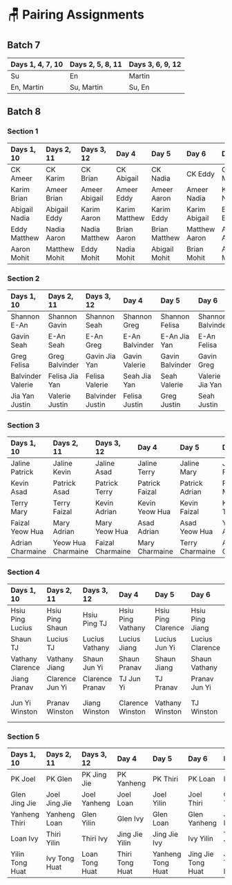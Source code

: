 # 🪑 Pairing Assignments

## Batch 7

| Days 1, 4, 7, 10  | Days 2, 5, 8, 11 | Days 3, 6, 9, 12 |
| :--- | :--- | :--- |
| Su | En | Martin |
| En, Martin | Su, Martin | Su, En |

## Batch 8

### Section 1

| Days 1, 10 | Days 2, 11 | Days 3, 12 | Day 4 | Day 5 | Day 6 | Day 7 | Day 8 | Day 9 |
| :--- | :--- | :--- | :--- | :--- | :--- | :--- | :--- | :--- |
| CK Ameer | CK Karim | CK Brian | CK Abigail | CK Nadia | CK Eddy | CK Matthew | CK Aaron | Ameer Karim |
| Karim Brian | Ameer Brian | Ameer Abigail | Ameer Eddy | Ameer Aaron | Ameer Nadia | Karim Nadia | Ameer Matthew | Brian Nadia |
| Abigail Nadia | Abigail Eddy | Karim Aaron | Karim Matthew | Karim Eddy | Karim Abigail | Brian Eddy | Brian Abigail | Abigail Matthew |
| Eddy Matthew | Nadia Aaron | Nadia Matthew | Brian Aaron | Brian Matthew | Matthew Aaron | Abigail Aaron | Nadia Eddy | Eddy Aaron |
| Aaron Mohit | Matthew Mohit | Eddy Mohit | Nadia Mohit | Abigail Mohit | Brian Mohit | Ameer Mohit | Karim Mohit | CK Mohit |

### Section 2

| Days 1, 10 | Days 2, 11 | Days 3, 12 | Day 4 | Day 5 | Day 6 | Day 7 | Day 8 | Day 9 |
| :--- | :--- | :--- | :--- | :--- | :--- | :--- | :--- | :--- |
| Shannon E-An | Shannon Gavin | Shannon Seah | Shannon Greg | Shannon Felisa | Shannon Balvinder | Shannon Valerie | Shannon Jia Yan | E-An Gavin |
| Gavin Seah | E-An Seah | E-An Greg | E-An Balvinder | E-An Jia Yan | E-An Felisa | Gavin Felisa | E-An Valerie | Seah Felisa |
| Greg Felisa | Greg Balvinder | Gavin Jia Yan | Gavin Valerie | Gavin Balvinder | Gavin Greg | Seah Balvinder | Seah Greg | Greg Valerie |
| Balvinder Valerie | Felisa Jia Yan | Felisa Valerie | Seah Jia Yan | Seah Valerie | Valerie Jia Yan | Greg Jia Yan | Felisa Balvinder | Balvinder Jia Yan |
| Jia Yan Justin | Valerie Justin | Balvinder Justin | Felisa Justin | Greg Justin | Seah Justin | E-An Justin | Gavin Justin | Shannon Justin |

### Section 3

| Days 1, 10 | Days 2, 11 | Days 3, 12 | Day 4 | Day 5 | Day 6 | Day 7 | Day 8 | Day 9 |
| :--- | :--- | :--- | :--- | :--- | :--- | :--- | :--- | :--- |
| Jaline Patrick | Jaline Kevin | Jaline Asad | Jaline Terry | Jaline Mary | Jaline Faizal | Jaline Yeow Hua | Jaline Adrian | Patrick Kevin |
| Kevin Asad | Patrick Asad | Patrick Terry | Patrick Faizal | Patrick Adrian | Patrick Mary | Kevin Mary | Patrick Yeow Hua | Asad Mary |
| Terry Mary | Terry Faizal | Kevin Adrian | Kevin Yeow Hua | Kevin Faizal | Kevin Terry | Asad Faizal | Asad Terry | Terry Yeow Hua |
| Faizal Yeow Hua | Mary Adrian | Mary Yeow Hua | Asad Adrian | Asad Yeow Hua | Yeow Hua Adrian | Terry Adrian | Mary Faizal | Faizal Adrian |
| Adrian Charmaine | Yeow Hua Charmaine | Faizal Charmaine | Mary Charmaine | Terry Charmaine | Asad Charmaine | Patrick Charmaine | Kevin Charmaine | Jaline Charmaine |

### Section 4

| Days 1, 10 | Days 2, 11 | Days 3, 12 | Day 4 | Day 5 | Day 6 | Day 7 | Day 8 | Day 9 |
| :--- | :--- | :--- | :--- | :--- | :--- | :--- | :--- | :--- |
| Hsiu Ping Lucius | Hsiu Ping Shaun | Hsiu Ping TJ | Hsiu Ping Vathany | Hsiu Ping Clarence | Hsiu Ping Jiang | Hsiu Ping Pranav | Hsiu Ping Jun Yi | Lucius Shaun |
| Shaun TJ | Lucius TJ | Lucius Vathany | Lucius Jiang | Lucius Jun Yi | Lucius Clarence | Shaun Clarence | Lucius Pranav | TJ Clarence |
| Vathany Clarence | Vathany Jiang | Shaun Jun Yi | Shaun Pranav | Shaun Jiang | Shaun Vathany | TJ Jiang | TJ Vathany | Vathany Pranav |
| Jiang Pranav | Clarence Jun Yi | Clarence Pranav | TJ Jun Yi | TJ Pranav | Pranav Jun Yi | Vathany Jun Yi | Clarence Jiang | Jiang Jun Yi |
| Jun Yi Winston | Pranav Winston | Jiang Winston | Clarence Winston | Vathany Winston | TJ Winston | Lucius Winston | Shaun Winston | Hsiu Ping Winston |

### Section 5

| Days 1, 10 | Days 2, 11 | Days 3, 12 | Day 4 | Day 5 | Day 6 | Day 7 | Day 8 | Day 9 |
| :--- | :--- | :--- | :--- | :--- | :--- | :--- | :--- | :--- |
| PK Joel | PK Glen | PK Jing Jie | PK Yanheng | PK Thiri | PK Loan | PK Ivy | PK Yilin | Joel Glen |
| Glen Jing Jie | Joel Jing Jie | Joel Yanheng | Joel Loan | Joel Yilin | Joel Thiri | Glen Thiri | Joel Ivy | Jing Jie Thiri |
| Yanheng Thiri | Yanheng Loan | Glen Yilin | Glen Ivy | Glen Loan | Glen Yanheng | Jing Jie Loan | Jing Jie Yanheng | Yanheng Ivy |
| Loan Ivy | Thiri Yilin | Thiri Ivy | Jing Jie Yilin | Jing Jie Ivy | Ivy Yilin | Yanheng Yilin | Thiri Loan | Loan Yilin |
| Yilin Tong Huat | Ivy Tong Huat | Loan Tong Huat | Thiri Tong Huat | Yanheng Tong Huat | Jing Jie Tong Huat | Joel Tong Huat | Glen Tong Huat | PK Tong Huat |

